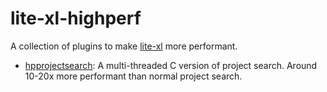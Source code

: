 # lite-xl-highperf

A collection of plugins to make [lite-xl](https://github.com/lite-xl/lite-xl) more performant.

* [hpprojectsearch](plugins/hpprojectsearch/init.lua): A multi-threaded C version of project search. Around 10-20x more performant than normal project search.
